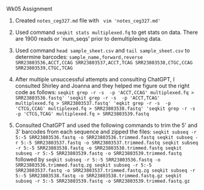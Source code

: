 Wk05 Assignment

1. Created `notes_ceg327.md` file with ` vim 'notes_ceg327.md'`
2. Used command `seqkit stats multiplexed.fq` to get stats on data.
There are 1900 reads or `num_seqs' prior to demultiplexing data.

3. Used command `head sample_sheet.csv` and `tail sample_sheet.csv` to determine barcodes: 
`sample_name,forward,reverse
SRR23803536,ACCT,CCAG
SRR23803537,ACCT,TCAG
SRR23803538,CTGC,CCAG
SRR23803539,CTGC,TCAG`

4. After multiple unsuccessful attempts and consulting ChatGPT, I consulted Shirley and Joanna and they helped me figure out the right code as follows:
`seqkit grep -r -s  -p 'ACCT,CCAG' multiplexed.fq > SRR23803536.fastq'
'seqkit grep -r -s  -p 'ACCT,TCAG' multiplexed.fq > SRR23803537.fastq'
'eqkit grep -r -s  -p 'CTCG,CCAG' multiplexed.fq > SRR23803538.fastq'
'seqkit grep -r -s  -p 'CTCG,TCAG' multiplexed.fq > SRR23803539.fastq`

5. Consulted ChatGPT and used the following commands to trim the 5' and 3' barcodes from each sequence and zipped the files:
`seqkit subseq -r 5:-5 SRR23803536.fastq -o SRR23803536.trimmed.fastq
seqkit subseq -r 5:-5 SRR23803537.fastq -o SRR23803537.trimmed.fastq
seqkit subseq -r 5:-5 SRR23803538.fastq -o SRR23803538.trimmed.fastq
seqkit subseq -r 5:-5 SRR23803539.fastq -o SRR23803539.trimmed.fastq`
followed by
`seqkit subseq -r 5:-5 SRR23803536.fastq -o SRR23803536.trimmed.fastq.zg
seqkit subseq -r 5:-5 SRR23803537.fastq -o SRR23803537.trimmed.fastq.zg
seqkit subseq -r 5:-5 SRR23803538.fastq -o SRR23803538.trimmed.fastq.gz
seqkit subseq -r 5:-5 SRR23803539.fastq -o SRR23803539.trimmed.fastq.gz`
